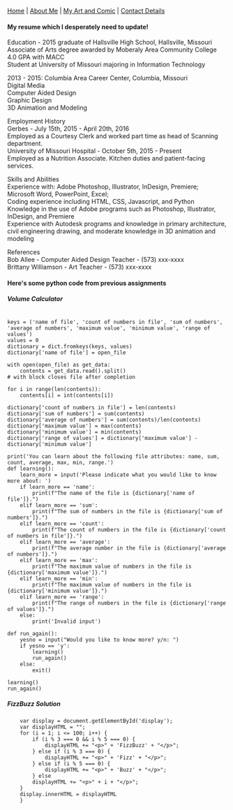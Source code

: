 [Home](README.md) | [About Me](aboutme.md) | [My Art and Comic](art.md) | [Contact Details](contact.md)

#### My resume which I desperately need to update!

Education - 
2015 graduate of Hallsville High School, Hallsville, Missouri   
Associate of Arts degree awarded by Moberaly Area Community College  
4.0 GPA with MACC  
Student at University of Missouri majoring in Information Technology  

2013 - 2015: Columbia Area Career Center, Columbia, Missouri  
Digital Media  
Computer Aided Design  
Graphic Design  
3D Animation and Modeling  

Employment History  
Gerbes - July 15th, 2015 - April 20th, 2016  
Employed as a Courtesy Clerk and worked part time as head of Scanning department.  
University of Missouri Hospital - October 5th, 2015 - Present  
Employed as a Nutrition Associate. Kitchen duties and patient-facing services.  

Skills and Abilities  
Experience with: Adobe Photoshop, Illustrator, InDesign, Premiere; Microsoft Word, PowerPoint, Excel;  
Coding experience including HTML, CSS, Javascript, and Python  
Knowledge in the use of Adobe programs such as Photoshop, Illustrator, InDesign, and Premiere  
Experience with Autodesk programs and knowledge in primary architecture, civil engineering drawing, and moderate knowledge in 3D animation and modeling  

References  
Bob Allee - Computer Aided Design Teacher - (573) xxx-xxxx  
Brittany Williamson - Art Teacher - (573) xxx-xxxx  

#### Here's some python code from previous assignments

##### Volume Calculator
``` open_file = input('Indicate the name of the file you would like to work with: ')

keys = ('name of file', 'count of numbers in file', 'sum of numbers', 'average of numbers', 'maximum value', 'minimum value', 'range of values')
values = 0
dictionary = dict.fromkeys(keys, values)
dictionary['name of file'] = open_file

with open(open_file) as get_data:
    contents = get_data.read().split()
# with block closes file after completion

for i in range(len(contents)):
    contents[i] = int(contents[i])

dictionary['count of numbers in file'] = len(contents)
dictionary['sum of numbers'] = sum(contents)
dictionary['average of numbers'] = sum(contents)/len(contents)
dictionary['maximum value'] = max(contents)
dictionary['minimum value'] = min(contents)
dictionary['range of values'] = dictionary['maximum value'] - dictionary['minimum value']

print('You can learn about the following file attributes: name, sum, count, average, max, min, range.')
def learning():
    learn_more = input('Please indicate what you would like to know more about: ')
    if learn_more == 'name':
        print(f"The name of the file is {dictionary['name of file']}.")
    elif learn_more == 'sum':
        print(f"The sum of numbers in the file is {dictionary['sum of numbers']}.")
    elif learn_more == 'count':
        print(f"The count of numbers in the file is {dictionary['count of numbers in file']}.")
    elif learn_more == 'average':
        print(f"The average number in the file is {dictionary['average of numbers']}.")
    elif learn_more == 'max':
        print(f"The maximum value of numbers in the file is {dictionary['maximum value']}.")
    elif learn_more == 'min':
        print(f"The maximum value of numbers in the file is {dictionary['minimum value']}.")
    elif learn_more == 'range':
        print(f"The range of numbers in the file is {dictionary['range of values']}.")
    else:
        print('Invalid input')

def run_again():
    yesno = input("Would you like to know more? y/n: ")
    if yesno == 'y':
        learning()
        run_again()
    else:
        exit()

learning()
run_again()
```

##### FizzBuzz Solution
``` function fizzbuzz() {  
	var display = document.getElementById('display');  
	var displayHTML = "";  
	for (i = 1; i <= 100; i++) {  
		if (i % 3 === 0 && i % 5 === 0) {  
			displayHTML += "<p>" + 'FizzBuzz' + "</p>";  
		} else if (i % 3 === 0) {  
			displayHTML += "<p>" + 'Fizz' + "</p>";  
		} else if (i % 5 === 0) {  
			displayHTML += "<p>" + 'Buzz' + "</p>";  
		} else  
		displayHTML += "<p>" + i + "</p>";  
	}  
	display.innerHTML = displayHTML  
    }  
```

